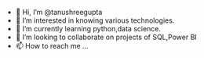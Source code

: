- 👋 Hi, I’m @tanushreegupta
- 👀 I’m interested in knowing various technologies.
- 🌱 I’m currently learning python,data science.
- 💞️ I’m looking to collaborate on projects of SQL,Power BI
- 📫 How to reach me ...

<!---
tanushreegupta/tanushreegupta is a ✨ special ✨ repository because its `README.md` (this file) appears on your GitHub profile.
You can click the Preview link to take a look at your changes.
--->

